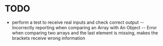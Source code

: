 # TODO
- perform a test to receive real inputs and check correct output
-- Incorrectly reporting when comparing an Array with An Object
-- Error when comparing two arrays and the last element is missing, makes the brackets receive wrong information
